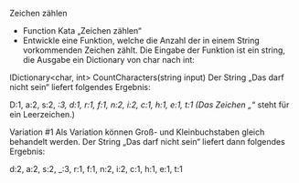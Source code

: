 Zeichen zählen
- Function Kata „Zeichen zählen“
- Entwickle eine Funktion, welche die Anzahl der in einem String vorkommenden Zeichen zählt. Die Eingabe der Funktion ist ein string, die Ausgabe ein Dictionary von char nach int:

IDictionary<char, int> CountCharacters(string input)
Der String „Das darf nicht sein“ liefert folgendes Ergebnis:

D:1, a:2, s:2, _:3, d:1, r:1, f:1, n:2, i:2, c:1, h:1, e:1, t:1
(Das Zeichen „_“ steht für ein Leerzeichen.)

Variation #1
Als Variation können Groß- und Kleinbuchstaben gleich behandelt werden. Der String „Das darf nicht sein“ liefert dann folgendes Ergebnis:

d:2, a:2, s:2, _:3, r:1, f:1, n:2, i:2, c:1, h:1, e:1, t:1
